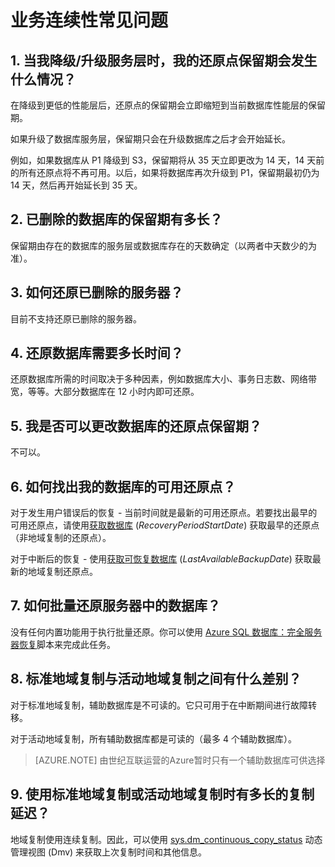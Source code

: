 ﻿<properties 
   pageTitle="SQL 数据库 业务连续性常见问题" 
   description="客户所提出的，有关 Azure SQL 数据库 中用于实现业务连续性和灾难恢复的内置功能和可选功能的常见问题与解答。" 
   services="sql-database" 
   documentationCenter="" 
   authors="elfisher" 
   manager="jeffreyg" 
   editor="monicar"/>

<tags
   ms.service="sql-database"
   ms.date="04/13/2015"
   wacn.date="06/18/2015"/>

# 业务连续性常见问题

## 1.	当我降级/升级服务层时，我的还原点保留期会发生什么情况？
在降级到更低的性能层后，还原点的保留期会立即缩短到当前数据库性能层的保留期。 

如果升级了数据库服务层，保留期只会在升级数据库之后才会开始延长。 

例如，如果数据库从 P1 降级到 S3，保留期将从 35 天立即更改为 14 天，14 天前的所有还原点将不再可用。以后，如果将数据库再次升级到 P1，保留期最初仍为 14 天，然后再开始延长到 35 天。

## 2.	已删除的数据库的保留期有多长？ 
保留期由存在的数据库的服务层或数据库存在的天数确定（以两者中天数少的为准）。

## 3.	如何还原已删除的服务器？

目前不支持还原已删除的服务器。 

## 4.	还原数据库需要多长时间？

还原数据库所需的时间取决于多种因素，例如数据库大小、事务日志数、网络带宽，等等。大部分数据库在 12 小时内即可还原。

## 5.	我是否可以更改数据库的还原点保留期？

不可以。 

## 6.	如何找出我的数据库的可用还原点？

对于发生用户错误后的恢复 - 当前时间就是最新的可用还原点。若要找出最早的可用还原点，请使用[获取数据库](https://msdn.microsoft.com/zh-cn/library/dn505708.aspx) (*RecoveryPeriodStartDate*) 获取最早的还原点（非地域复制的还原点）。

对于中断后的恢复 - 使用[获取可恢复数据库](https://msdn.microsoft.com/zh-cn/library/dn800985.aspx) (*LastAvailableBackupDate*) 获取最新的地域复制还原点。

## 7.	如何批量还原服务器中的数据库？

没有任何内置功能用于执行批量还原。你可以使用 [Azure SQL 数据库：完全服务器恢复](https://gallery.technet.microsoft.com/Azure-SQL-Database-Full-82941666)脚本来完成此任务。 

## 8.	标准地域复制与活动地域复制之间有什么差别？

对于标准地域复制，辅助数据库是不可读的。它只可用于在中断期间进行故障转移。

对于活动地域复制，所有辅助数据库都是可读的（最多 4 个辅助数据库）。

> [AZURE.NOTE] 由世纪互联运营的Azure暂时只有一个辅助数据库可供选择

## 9.	使用标准地域复制或活动地域复制时有多长的复制延迟？

地域复制使用连续复制。因此，可以使用 [sys.dm_continuous_copy_status](https://msdn.microsoft.com/zh-cn/library/azure/dn741329.aspx) 动态管理视图 (Dmv) 来获取上次复制时间和其他信息。

<!--HONumber=55-->